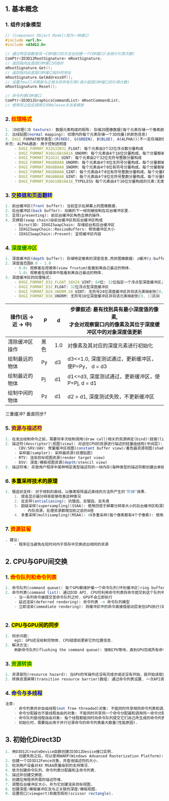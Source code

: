 ## 1. 基本概念

### 1. **组件对象模型**

```c++
// (Component Object Model)视为一种接口
#include <wrl.h>
#include <d3d12.h>

// 通过特定函数或另一COM接口的方法去创建一个COM接口(会统计引用次数)
ComPtr<ID3D12RootSignature> mRootSignature;
// 返回指向此底层COM接口的指针
mRootSignature.Get();
// 返回指向此底层COM接口指针的地址
mRootSignature.GetAddressOf();
// 设置为null并释放与之相关的所有引用(减少底层COM接口的引用计数)
mRootSignature.Reset();

// 命令列表COM接口
ComPtr<ID3D12GraphicsCommandList> mRootCommandList;
// 使用完之后应调用它的Release方法来释放
```

### 2. <mark style="color:red;">纹理格式</mark>

```mathematica
1. 2D纹理(2D texture): 数据元素构成的矩阵: 存储2D图像数据(每个元素存储一个像素颜色)
2. 法线贴图(normal mapping): 纹理内的每个元素存储一个3D向量(非颜色信息)
3. DXGI_FORMAT枚举类型:(R(RED), G(GREEN), B(BLUE), A(ALPHA))[不一定存储颜色信息]
补充: ALPHA通道: 用于控制透明度
	- DXGI_FORMAT_R32G32B32_FLOAT: 每个元素由3个32位浮点数分量构成
	- DXGI_FORMAT_R16G16B16A16_UNORM: 每个元素由4个16位分量构成，每个分量都被映射到[0,1]区间
	- DXGI_FORMAT_R32G32_UINT: 每个元素由2个32位无符号整数分量构成
	- DXGI_FORMAT_R8G8B8A8_UNORM: 每个元素由4个8位无符号分量构成，每个分量都被映射到[0,1]区间
	- DXGI_FORMAT_R8G8B8A8_SNORM: 每个元素由4个8位有符号分量构成，每个分量都被映射到[-1,1]区间
	- DXGI_FORMAT_R8G8B8A8_SINT: 每个元素由4个8位有符号整数分量构成，每个分量都被映射到[-128, 127]区间
	- DXGI_FORMAT_R8G8B8A8_UINT: 每个元素由4个8位无符号整数分量构成，每个分量都被映射到[0, 255]区间
	- DXGI_FORMAT_R16G16B16A16_TYPELESS 每个元素由4个16位分量构成的元素:无类型格式
```

### 3. <mark style="color:blue">交换链和页面翻转</mark>

```mathematica
1. 前台缓冲区(front buffer): 当前显示在屏幕上的图像数据.
2. 后台缓冲区(back buffer): 动画的下一帧则被绘制在后台缓冲区里.
3. 呈现(presenting): 前后台缓冲区角色互换的操作.
4. 交换链(swap chain)由前台缓冲区和后台缓冲区构成
	- Direct3D: IDXGISwapChain: 存储前台和后台缓冲区
	- IDXGISwapChain::ResizeBuffers: 修改缓冲区大小
	- IDXGISwapChain::Present: 呈现缓冲区内容
```

### 4. <mark style="color:green;">深度缓冲区</mark>

```mathematica
1. 深度缓冲区(depth buffer): 存储特定像素的深度信息,而非图像数据: z缓冲(z-buffering): 使得物体的绘制顺序无关紧要.
2. 深度值范围0.0 - 1.0
	- 0.0: 观察者在视锥体(view frustum)能看到离自己最近的物体.
	- 1.0: 观察者在视锥体中能看到离自己最远的物体.
3. 深度缓冲区的纹理格式:
	- DXGI_FORMAT_D32_FLOAT_S8X24_UINT: 64位: 32位指定一个浮点型深度缓冲区;8位无符号整数分配给模板缓冲区并将该元素映射到[0, 255]; 24位仅用于填充对齐;
	- DXGI_FORMAT_D32_FLOAT: 32位浮点型深度缓冲区
	- DXGI_FORMAT_D24_UNORM_S8_UINT: 无符号24位深度缓冲区并将该元素映射到[0, 1]区间;8位无符号整数分配给模板缓冲区并将该元素映射到[0, 255];
	- DXGI_FORMAT_D16_UNORM: 无符号16位深度缓冲区并将该元素映射到[0, 1]区间
```

| 操作(远 -> 近 -> 中) | P    | d    | 步骤叙述: 最有找到具有最小深度值的像素,<br>才会对观察窗口内的像素及其位于深度缓冲区中的对象深度值更新 |
| -------------------- | ---- | ---- | ------------------------------------------------------------ |
| 清除缓冲区操作       | 黑色 | 1.0  | 对像素及其对应的深度元素进行初始化                           |
| 绘制最远的物体       | Py   | d3   | d3<=1.0, 深度测试通过，更新缓冲区，使P=Py， d = d3           |
| 绘制最近的物体       | Pj   | d1   | d1<=d3, 深度测试通过，更新缓冲区，使P=Pj, d = d1             |
| 绘制中间的物体       | Pz   | d1   | d2 > d1, 深度测试失败，不更新缓冲区                          |

三重缓冲? 垂直同步?

### 5. <mark style="color:purple;">资源与描述符</mark>

```mathematica
1. 在发出绘制命令之前，需要将本次绘制调用(draw call)相关的资源绑定(bind)\链接(link)到渲染流水线.
2. 描述符(descriptor)\视图(view): 对送往CPU的资源进行描述的轻量级结构(中间层): 解释资源: 告知Direct3D某个资源将如何使用，指定欲绑定资源中的局部数据.
	- CBV/SRV/UAV: 常量缓冲区视图(constant buffer view)/着色器资源视图(shader resource view)/无序访问视图(unordered access view)
	- 采样器(sampler): 采样器资源(纹理贴图)
	- RTV: 渲染目标视图资源(render target view)
	- DSV: 深度/模板视图资源(depth/stencil view)
3. 描述符堆: 存放用户程序中某种特定类型描述符的一块内存(每种类型的描述符都创建出单独的描述符堆(多个描述符堆))[创建最佳时间为初始化期间: 需要执行一些类型的检测和验证工作]

```

### 6. <mark stype-="color:red;">多重采样技术的原理</mark>

```mathematica
1. 锯齿状走样: 对于倾斜的直线，以像素矩阵逼近直线的方法所产生的"阶梯"效果.
	1. 提高显示器分辨率能够改善这种情况
	2. 反走样(antialiasing): 抗锯齿、反锯齿、反失真
	3. 超级采样(supersampling)[SSAA]: 使用四倍于屏幕分辨率大小的后台缓冲区和深度缓冲区; 在显示时, 会将后台缓冲区按4个像素一组进行解析(resolve)\降采样(downsample): 把放大的采样点数降低回原采样点数每组用求平均值的方法得到一种相对平滑的像素颜色.
		- 内存资源，处理资源都增加到之前的4倍
	4. 多重采样(multisampling)[MSAA]: 4X多重采样(每个像素都有4个子像素): 使用4被于屏幕分辨率的后台缓冲区和深度缓冲区: 仅计算一次像素中心处的颜色，再基于可视性(每个子像素经深度/模板测试的结果)和覆盖性(子像素的中心再多边形的里面还是外面) -> 得到颜色信息分享给其子像素。   
```

### 7. <mark style="color:red;">资源驻留</mark>

```mathematica
. 建议:
	- 程序应当避免在短时间内于现存中交换进出相同的资源
```

## 2. CPU与GPU间交换

### 1. <mark style="color:red;">命令队列和命令列表</mark>

```mathematica
1. 命令队列(command queue): 每个GPU都维护着一个命令队列(环形缓冲区[ring buffer])
2. 命令列表(command list): 通过D3D API, CPU可利用命令列表将命令提交到这个队列中去
	- 当一系列命令被提交至命令队列之时, GPU不会立即执行
	- 延迟渲染(deferred rendering): 命令列表 -> 命令队列模型
	- 立即渲染(immediate rendering): 将缓冲区中的命令直接借驱动层发往GPU执行(D12取消了)
	
```

### 2. <mark>CPU与GPU间的同步</mark>

```mathematica
1. 同步问题:
	eg1: GPU还没绘制完物体, CPU就提前更新它的位置信息.
2. 解决方法:
	刷新命令队列(flushing the command queue): 强制CPU等待，直到GPU完成所有命令的处理, 达到指定围栏点为止(fence point).

```

### 3. <mark style="color:green;">资源转换</mark>

```mathematica
1. 资源冒险(resource hazard): 当GPU的写操作还没有完成亦或还没有开始，就开始读取资源(先写后读).
2. 转换资源屏障(transition resource barrier)数组: 通过命令列表设置, 一次API调用来转换多个资源.
```

### 4. <mark style="color:blue;">命令与多线程</mark>

```mathematica
注意:
	- 命令列表并非自由线程(not free-threaded)对象: 不能同时共享相同命令列表和调用同一命令列表.
	- 命令分配器也不是线程自由的对象: 不能同时共享同一个命令分配器和调用同一命令分配器. 
	- 命令队列是线程自由对象: 每个线程都能同时向命令队列提交它们自己所生成的命令列表.
	- 初始化时，需要指出用于并行记录命令的命令列表最大数量(性能原因).
```

## 3. 初始化Direct3D

```mathematica
1. 用D3D12CreateDevice函数创建ID3D12Device接口实例.
	- 创建失败之后，可以使用WARP(Windows Advanced Rasterization Platform): 软件版的图形适配器.
2. 创建一个ID3D12Fence对象，并查询描述符的大小.
3. 检测用户设备对4X MSAA质量级别的支持情况.
4. 依次创建命令队列、命令列表分配器和主命令列表.
5. 描述并创建交换链.
6. 创建应用程序所需的描述符堆.
7. 调整后台缓冲区大小，并为它创建渲染目标视图.
8. 创建深度/模板缓冲区及与之关联的深度/模板视图.
9. 设置视口(viewport)和裁剪矩形(scissor rectangle).
```
